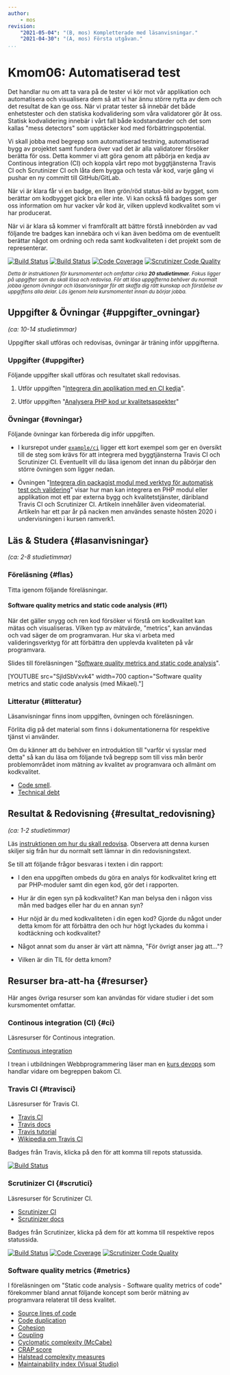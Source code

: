 ```yaml
---
author:
    - mos
revision:
    "2021-05-04": "(B, mos) Kompletterade med läsanvisningar."
    "2021-04-30": "(A, mos) Första utgåvan."
...
```

Kmom06: Automatiserad test
==================================

Det handlar nu om att ta vara på de tester vi kör mot vår applikation och automatisera och visualisera dem så att vi har ännu större nytta av dem och det resultat de kan ge oss. När vi pratar tester så innebär det både enhetstester och den statiska kodvalidering som våra validatorer gör åt oss. Statisk kodvalidering innebär i vårt fall både kodstandarder och det som kallas "mess detectors" som upptäcker kod med förbättringspotential.

Vi skall jobba med begrepp som automatiserad testning, automatiserad bygg av projektet samt fundera över vad det är alla validatorer försöker berätta för oss. Detta kommer vi att göra genom att påbörja en kedja av Continous integration (CI) och koppla vårt repo mot byggtjänsterna Travis CI och Scrutinizer CI och låta dem bygga och testa vår kod, varje gång vi pushar en ny committ till GitHub/GitLab.

När vi är klara får vi en badge, en liten grön/röd status-bild av bygget, som berättar om kodbygget gick bra eller inte. Vi kan också få badges som ger oss information om hur vacker vår kod är, vilken upplevd kodkvalitet som vi har producerat.

När vi är klara så kommer vi framförallt att bättre förstå innebörden av vad följande tre badges kan innebära och vi kan även bedöma om de eventuellt berättar något om ordning och reda samt kodkvaliteten i det projekt som de representerar.

[![Build Status](https://www.travis-ci.com/canax/router.svg?branch=master)](https://www.travis-ci.com/canax/router) [![Build Status](https://scrutinizer-ci.com/g/canax/database/badges/build.png?b=master)](https://scrutinizer-ci.com/g/canax/database/build-status/master) [![Code Coverage](https://scrutinizer-ci.com/g/canax/router/badges/coverage.png?b=master)](https://scrutinizer-ci.com/g/canax/router/?branch=master) [![Scrutinizer Code Quality](https://scrutinizer-ci.com/g/canax/database/badges/quality-score.png?b=master)](https://scrutinizer-ci.com/g/canax/database/?branch=master)

<!-- more -->

<small><i>Detta är instruktionen för kursmomentet och omfattar cirka **20 studietimmar**. Fokus ligger på uppgifter som du skall lösa och redovisa. För att lösa uppgifterna behöver du normalt jobba igenom övningar och läsanvisningar för att skaffa dig rätt kunskap och förståelse av uppgiftens alla delar. Läs igenom hela kursmomentet innan du börjar jobba.</i></small>



Uppgifter & Övningar {#uppgifter_ovningar}
-------------------------------------------

*(ca: 10-14 studietimmar)*

Uppgifter skall utföras och redovisas, övningar är träning inför uppgifterna.



### Uppgifter {#uppgifter}

Följande uppgifter skall utföras och resultatet skall redovisas.

1. Utför uppgiften "[Integrera din applikation med en CI kedja](uppgift/integrera-din-applikation-med-en-ci-kedja)".

1. Utför uppgiften "[Analysera PHP kod ur kvalitetsaspekter](uppgift/analysera-kodkvalitet-i-tre-php-moduler)"



### Övningar {#ovningar}

Följande övningar kan förbereda dig inför uppgiften.

* I kursrepot under [`example/ci`](https://github.com/dbwebb-se/mvc/tree/main/example/ci) ligger ett kort exempel som ger en översikt till de steg som krävs för att integrera med byggtjänsterna Travis CI och Scrutinizer CI. Eventuellt vill du läsa igenom det innan du påbörjar den större övningen som ligger nedan.

* Övningen "[Integrera din packagist modul med verktyg för automatisk test och validering](kunskap/integrera-din-packagist-modul-med-verktyg-for-automatisk-test-och-validering)" visar hur man kan integrera en PHP modul eller applikation mot ett par externa bygg och kvalitetstjänster, däribland Travis CI och Scrutinizer CI. Artikeln innehåller även videomaterial. Artikeln har ett par år på nacken men användes senaste hösten 2020 i undervisningen i kursen ramverk1.



Läs & Studera  {#lasanvisningar}
---------------------------------

*(ca: 2-8 studietimmar)*



### Föreläsning {#flas}

Titta igenom följande föreläsningar.



#### Software quality metrics and static code analysis {#f1}

När det gäller snygg och ren kod försöker vi förstå om kodkvalitet kan mätas och visualiseras. Vilken typ av mätvärde, "metrics", kan användas och vad säger de om programvaran. Hur ska vi arbeta med valideringsverktyg för att förbättra den upplevda kvaliteten på vår programvara.

Slides till föreläsningen "[Software quality metrics and static code analysis](https://dbwebb-se.github.io/mvc/lecture/L06-static-code-analysis-and-metrics)".

[YOUTUBE src="SjIdSbVxvk4" width=700 caption="Software quality metrics and static code analysis (med Mikael)."]



### Litteratur  {#litteratur}

Läsanvisningar finns inom uppgiften, övningen och föreläsningen.

Förlita dig på det material som finns i dokumentationerna för respektive tjänst vi använder.

Om du känner att du behöver en introduktion till "varför vi sysslar med detta" så kan du läsa om följande två begrepp som till viss mån berör problemområdet inom mätning av kvalitet av programvara och allmänt om kodkvalitet.

* [Code smell](https://en.wikipedia.org/wiki/Code_smell).
* [Technical debt](https://en.wikipedia.org/wiki/Technical_debt)



Resultat & Redovisning  {#resultat_redovisning}
-----------------------------------------------

*(ca: 1-2 studietimmar)*

Läs [instruktionen om hur du skall redovisa](./../redovisa). Observera att denna kursen skiljer sig från hur du normalt sett lämnar in din redovisningstext.

Se till att följande frågor besvaras i texten i din rapport:

* I den ena uppgiften ombeds du göra en analys för kodkvalitet kring ett par PHP-moduler samt din egen kod, gör det i rapporten.

* Hur är din egen syn på kodkvalitet? Kan man belysa den i någon viss mån med badges eller har du en annan syn?

* Hur nöjd är du med kodkvaliteten i din egen kod? Gjorde du något under detta kmom för att förbättra den och hur högt lyckades du komma i kodtäckning och kodkvalitet?

* Något annat som du anser är värt att nämna, "För övrigt anser jag att..."?

* Vilken är din TIL för detta kmom?



Resurser bra-att-ha {#resurser}
---------------------------------

Här anges övriga resurser som kan användas för vidare studier i det som kursmomentet omfattar.



### Continous integration (CI) {#ci}

Läsresurser för Continous integration.

[Continuous integration](https://en.wikipedia.org/wiki/Continuous_integration)

I trean i utbildningen Webbprogrammering läser man en [kurs devops](/kurser/devops) som handlar vidare om begreppen bakom CI.



### Travis CI {#travisci}

Läsresurser för Travis CI.

* [Travis CI](https://travis-ci.org/)
* [Travis docs](https://docs.travis-ci.com/)
* [Travis tutorial](https://docs.travis-ci.com/user/tutorial/)
* [Wikipedia om Travis CI](https://en.wikipedia.org/wiki/Travis_CI)

Badges från Travis, klicka på den för att komma till repots statussida.

[![Build Status](https://www.travis-ci.com/canax/router.svg?branch=master)](https://www.travis-ci.com/canax/router)



### Scrutinizer CI {#scrutici}

Läsresurser för Scrutinizer CI.

* [Scrutinizer CI](https://scrutinizer-ci.com/)
* [Scrutinizer docs](https://scrutinizer-ci.com/docs/)

Badges från Scrutinizer, klicka på dem för att komma till respektive repos statussida.

[![Build Status](https://scrutinizer-ci.com/g/canax/database/badges/build.png?b=master)](https://scrutinizer-ci.com/g/canax/database/build-status/master) [![Code Coverage](https://scrutinizer-ci.com/g/canax/router/badges/coverage.png?b=master)](https://scrutinizer-ci.com/g/canax/router/?branch=master) [![Scrutinizer Code Quality](https://scrutinizer-ci.com/g/canax/database/badges/quality-score.png?b=master)](https://scrutinizer-ci.com/g/canax/database/?branch=master)



### Software quality metrics {#metrics}

I föreläsningen om "Static code analysis - Software quality metrics of code" förekommer bland annat följande koncept som berör mätning av programvara relaterat till dess kvalitet.

* [Source lines of code](https://en.wikipedia.org/wiki/Source_lines_of_code)
* [Code duplication](https://en.wikipedia.org/wiki/Duplicate_code)
* [Cohesion](https://en.wikipedia.org/wiki/Cohesion_(computer_science))
* [Coupling](https://en.wikipedia.org/wiki/Coupling_(computer_programming))
* [Cyclomatic complexity (McCabe)](https://en.wikipedia.org/wiki/Cyclomatic_complexity)
* [CRAP score](https://www.artima.com/weblogs/viewpost.jsp?thread=215899)
* [Halstead complexity measures](https://en.wikipedia.org/wiki/Halstead_complexity_measures)
* [Maintainability index (Visual Studio)](https://docs.microsoft.com/en-us/visualstudio/code-quality/code-metrics-values?view=vs-2019)



<!--

### PHP validatorer och linters {#linters}

Lista de linters vi jobbar med

och andra som finns.



### PHP och quality metrics {#metrics}

Visa hur man kommer åt metrics i php
phploc

* Fyra C:n för att komma igång med kodkvalitet.



### Verktyget phpmetrics {#phpmetrics}

* PHP kodkvalitet extra övning verktyg, kanske tips från coachen
https://phpmetrics.org/

-->
